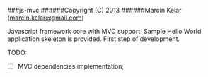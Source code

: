 ###js-mvc
######Copyright (C) 2013
######Marcin Kelar (marcin.kelar@gmail.com)

Javascript framework core with MVC support. 
Sample Hello World application skeleton is provided. 
First step of development.

TODO:
- [ ] MVC dependencies implementation;
